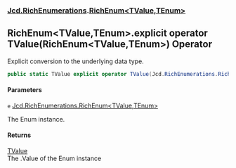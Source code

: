 ### [Jcd.RichEnumerations](Jcd.RichEnumerations.md 'Jcd.RichEnumerations').[RichEnum&lt;TValue,TEnum&gt;](Jcd.RichEnumerations.RichEnum_TValue,TEnum_.md 'Jcd.RichEnumerations.RichEnum<TValue,TEnum>')

## RichEnum<TValue,TEnum>.explicit operator TValue(RichEnum<TValue,TEnum>) Operator

Explicit conversion to the underlying data type.

```csharp
public static TValue explicit operator TValue(Jcd.RichEnumerations.RichEnum<TValue,TEnum> e);
```
#### Parameters

<a name='Jcd.RichEnumerations.RichEnum_TValue,TEnum_.op_ExplicitTValue(Jcd.RichEnumerations.RichEnum_TValue,TEnum_).e'></a>

`e` [Jcd.RichEnumerations.RichEnum&lt;](Jcd.RichEnumerations.RichEnum_TValue,TEnum_.md 'Jcd.RichEnumerations.RichEnum<TValue,TEnum>')[TValue](Jcd.RichEnumerations.RichEnum_TValue,TEnum_.md#Jcd.RichEnumerations.RichEnum_TValue,TEnum_.TValue 'Jcd.RichEnumerations.RichEnum<TValue,TEnum>.TValue')[,](Jcd.RichEnumerations.RichEnum_TValue,TEnum_.md 'Jcd.RichEnumerations.RichEnum<TValue,TEnum>')[TEnum](Jcd.RichEnumerations.RichEnum_TValue,TEnum_.md#Jcd.RichEnumerations.RichEnum_TValue,TEnum_.TEnum 'Jcd.RichEnumerations.RichEnum<TValue,TEnum>.TEnum')[&gt;](Jcd.RichEnumerations.RichEnum_TValue,TEnum_.md 'Jcd.RichEnumerations.RichEnum<TValue,TEnum>')

The Enum instance.

#### Returns
[TValue](Jcd.RichEnumerations.RichEnum_TValue,TEnum_.md#Jcd.RichEnumerations.RichEnum_TValue,TEnum_.TValue 'Jcd.RichEnumerations.RichEnum<TValue,TEnum>.TValue')  
The .Value of the Enum instance